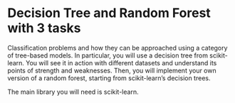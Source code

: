 # Decision Tree and Random Forest with 3 tasks

Classification problems and how they can be approached using a category of tree-based models. In particular, you will use a decision tree from scikit-learn. You will see it in action with different datasets and understand its points of strength and weaknesses. Then, you will implement your own version of a random forest, starting from scikit-learn’s decision trees.

The main library you will need is scikit-learn.
